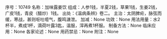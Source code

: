 序号：10749
名称：加味露姜饮
组成：人参1钱，半夏2钱，草果1钱，生姜2钱，广皮1钱，青皮（醋炒）1钱。
出处：《温病条辨》卷二。
主治：太阴脾疟，脉弦而缓，寒战，甚则呕吐噫气，腹鸣溏泄。
加减：None
功效：None
用法用量：水2杯半，煮成1杯，滴荷叶露3匙，温服，滓再煮1杯服。
制备方法：None
临床应用：None
各家论述：None
用药禁忌：None
附注：None
